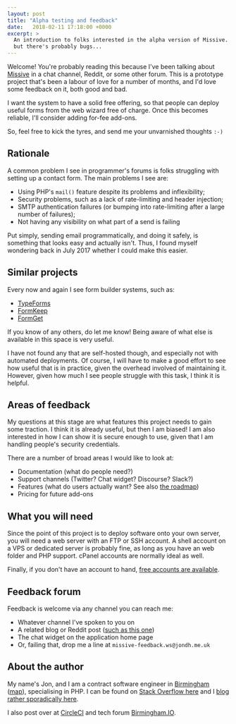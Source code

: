 ```yaml
---
layout: post
title: "Alpha testing and feedback"
date:   2018-02-11 17:18:00 +0000
excerpt: >
  An introduction to folks interested in the alpha version of Missive. It works,
  but there's probably bugs...
---
```


Welcome! You're probably reading this because I've been talking about
[Missive](https://missive-test.jondh.me.uk/) in a chat channel, Reddit, or some other
forum. This is a prototype project that's been a labour of love for a number of months,
and I'd love some feedback on it, both good and bad.

I want the system to have a solid free offering, so that people can deploy useful
forms from the web wizard free of charge. Once this becomes reliable, I'll consider
adding for-fee add-ons.

So, feel free to kick the tyres, and send me your unvarnished thoughts `:-)`

## Rationale

A common problem I see in programmer's forums is folks struggling with setting up
a contact form. The main problems I see are:

* Using PHP's `mail()` feature despite its problems and inflexibility;
* Security problems, such as a lack of rate-limiting and header injection;
* SMTP authentication failures (or bumping into rate-limiting after a large number
of failures);
* Not having any visibility on what part of a send is failing

Put simply, sending email programmatically, and doing it safely, is something
that looks easy and actually isn't. Thus, I found myself wondering back in July 2017
whether I could make this easier.

## Similar projects

Every now and again I see form builder systems, such as:

* [TypeForms](https://www.typeform.com/)
* [FormKeep](https://formkeep.com/)
* [FormGet](https://www.formget.com/)

If you know of any others, do let me know! Being aware of what else is available in this
space is very useful.

I have not found any that are self-hosted though, and especially not with
automated deployments. Of course, I will have to make a good effort to see
how useful that is in practice, given the overhead involved of maintaining it. However,
given how much I see people struggle with this task, I think it is helpful.

## Areas of feedback

My questions at this stage are what features this project needs to gain some traction.
I think it is already useful, but then I am biased! I am also interested in how I
can show it is secure enough to use, given that I am handling people's security
credentials.

There are a number of broad areas I would like to look at:

* Documentation (what do people need?)
* Support channels (Twitter? Chat widget? Discourse? Slack?)
* Features (what do users actually want? See also [the roadmap](/2018/02/09/roadmap.html))
* Pricing for future add-ons

## What you will need

Since the point of this project is to deploy software onto your own server, you will
need a web server with an FTP or SSH account. A shell account on a VPS or dedicated
server is probably fine, as long as you have an web folder and PHP support. cPanel
accounts are normally ideal as well.

Finally, if you don't have an account to hand,
[free accounts are available](/2018/02/12/list-of-free-lamp-hosts.html).

## Feedback forum

Feedback is welcome via any channel you can reach me:

* Whatever channel I've spoken to you on
* A related blog or Reddit post ([such as this one](https://talk.birmingham.io/t/contact-form-email-deployment-project/3507))
* The chat widget on the application home page
* Or, failing that, drop me a line at `missive-feedback.ws@jondh.me.uk`

## About the author

My name's Jon, and I am a contract software engineer in
[Birmingham](https://en.wikipedia.org/wiki/Birmingham)
([map](https://www.openstreetmap.org/#map=14/52.4788/-1.8909)), specialising in PHP.
I can be found on [Stack Overflow here](https://stackoverflow.com/users/472495/halfer)
and I [blog rather sporadically here](https://blog.jondh.me.uk/).

I also post over at [CircleCI](https://discuss.circleci.com/u/halfer) and
tech forum [Birmingham.IO](https://talk.birmingham.io/u/halfer).
